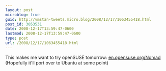 ```yaml
---
layout: post
microblog: true
guid: http://vmstan-tweets.micro.blog/2008/12/17/1063455418.html
post_id: 3053531
date: 2008-12-17T13:59:47-0600
lastmod: 2008-12-17T13:59:47-0600
type: post
url: /2008/12/17/1063455418.html
---
```

This makes me want to try openSUSE tomorrow: [en.opensuse.org/Nomad](http://en.opensuse.org/Nomad) (Hopefully it'll port over to Ubuntu at some point)
